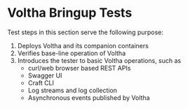 # Voltha Bringup Tests

Test steps in this section serve the following purpose:

1. Deploys Voltha and its companion containers
1. Verifies base-line operation of Voltha
1. Introduces the tester to basic Voltha operations, such as
   * curl/web browser based REST APIs
   * Swagger UI
   * Craft CLI
   * Log streams and log collection 
   * Asynchronous events published by Voltha
